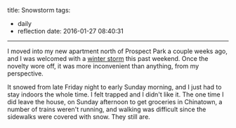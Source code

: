 title: Snowstorm
tags:
  - daily
  - reflection
date: 2016-01-27 08:40:31
---

I moved into my new apartment north of Prospect Park a couple weeks ago, and I was welcomed with a [winter storm](https://en.wikipedia.org/wiki/January_2016_United_States_blizzard) this past weekend. Once the novelty wore off, it was more inconvenient than anything, from my perspective.

It snowed from late Friday night to early Sunday morning, and I just had to stay indoors the whole time. I felt trapped and I didn't like it. The one time I did leave the house, on Sunday afternoon to get groceries in Chinatown, a number of trains weren't running, and walking was difficult since the sidewalks were covered with snow. They still are.
